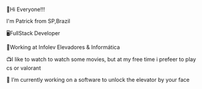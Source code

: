 🚀Hi Everyone!!!

I'm Patrick from SP,Brazil




🖥️FullStack Developer

📍Working at Infolev Elevadores & Informática

📺I like to watch to watch some movies, but at my free time i prefeer to play cs or valorant

🔭 I’m currently working on a software to unlock the elevator by your face
